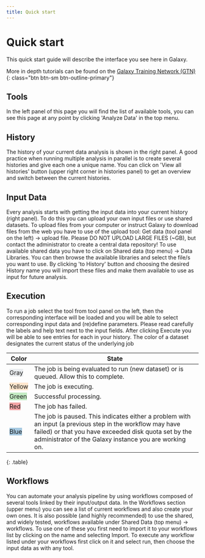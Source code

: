 ```yaml
---
title: Quick start
---
```


# Quick start

This quick start guide will describe the interface you see here in Galaxy. 

More in depth tutorials can be found on the [<i class="fa-solid fa-graduation-cap me-2"></i>Galaxy Training Network (GTN)<i class="fa-solid fa-arrow-up-right-from-square ms-2 fa-sm"></i>](https://training.galaxyproject.org){: class="btn btn-sm btn-outline-primary"}

## Tools

In the left panel of this page you will find the list of available tools, you can see this page at any point by clicking 'Analyze Data' in the top menu.

## History

The history of your current data analysis is shown in the right panel. A good practice when running multiple analysis in parallel is to create several histories and give each one a unique name.
You can click on 'View all histories' button (upper right corner in histories panel) to get an overview and switch between the current histories.

## Input Data

Every analysis starts with getting the input data into your current history (right panel). To do this you can upload your own input files or use shared datasets.
To upload files from your computer or instruct Galaxy to download files from the web you have to use of the upload tool: Get data (tool panel on the left) → upload file. Please DO NOT UPLOAD LARGE FILES (~GB), but contact the administrator to create a central data repository!
To use available shared data you have to click on Shared data (top menu) → Data Libraries. You can then browse the available libraries and select the file/s you want to use. By clicking 'to History' button and choosing the desired History name you will import these files and make them available to use as input for future analysis.

## Execution

To run a job select the tool from tool panel on the left, then the corresponding interface will be loaded and you will be able to select corresponding input data and (re)define parameters.
Please read carefully the labels and help text next to the input fields. After clicking Execute you will be able to see entries for each  in your history.
The color of a dataset designates the current status of the underlying job

Color                                     | State
---                                       | ---
<span class="btn btn-sm" style="background-color: #e9ecef">Gray</span>     | The job is being evaluated to run (new dataset) or is queued. Allow this to complete.
<span class="btn btn-sm" style="background-color: #ffe6cd">Yellow</span> | The job is executing.
<span class="btn btn-sm" style="background-color: #c2ebc2">Green</span>   | Successful processing.
<span class="btn btn-sm" style="background-color: #f4a3a5">Red</span>       | The job has failed.
<span class="btn btn-sm" style="background-color: #a6c9e1">Blue</span>     | The job is paused. This indicates either a problem with an input (a previous step in the workflow may have failed) or that you have exceeded disk quota set by the administrator of the Galaxy instance you are working on.
{: .table}

## Workflows

You can automate your analysis pipeline by using workflows composed of several tools linked by their input/output data. In the Workflows section (upper menu) you can see a list of current workflows and also create your own ones.
It is also possible (and highly recommended) to use the shared, and widely tested, workflows available under Shared Data (top menu) → workflows. To use one of these you first need to import it to your workflows list by clicking on the name and selecting Import. To execute any workflow listed under your workflows first click on it and select run, then choose the input data as with any tool.

